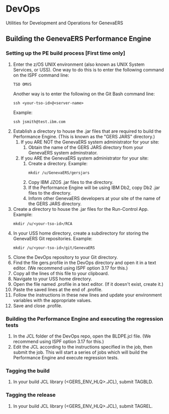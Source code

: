 # DevOps
Utilities for Development and Operations for GenevaERS

## Building the GenevaERS Performance Engine

### Setting up the PE build process [First time only]
1. Enter the z/OS UNIX environment (also known as UNIX System Services, or USS).  One way to do this is to enter the following command on the ISPF command line: 
    ```
    TSO OMVS
    ```
    Another way is to enter the following on the Git Bash command line: 
    ```
    ssh <your-tso-id>@<server-name>
    ```
    Example:
    ```
    ssh jsmith@test.ibm.com
    ```
2. Establish a directory to house the .jar files that are required to build the Performance Engine.  (This is known as the "GERS JARS" directory.)  
   1. If you ARE NOT the GenevaERS system administrator for your site: 
      1. Obtain the name of the GERS JARS directory from your GenevaERS system adminstrator.   
   2. If you ARE the GenevaERS system administrator for your site: 
      1. Create a directory.  Example: 
            ```
            mkdir /u/GenevaERS/gersjars
            ```
      2. Copy IBM JZOS .jar files to the directory. 
      3. If the Performance Engine will be using IBM Db2, copy Db2 .jar files to the directory. 
      4. Inform other GenevaERS developers at your site of the name of the GERS JARS directory. 
3. Create a directory to house the .jar files for the Run-Control App.  Example:        
    ```
    mkdir /u/<your-tso-id>/RCA
    ```
4. In your USS home directory, create a subdirectory for storing the GenevaERS Git repositories.  Example:
    ```
    mkdir /u/<your-tso-id>/git/GenevaERS
    ```
5. Clone the DevOps repository to your Git directory.
6. Find the file gers.profile in the DevOps directory and open it in a text editor.  (We recommend using ISPF option 3.17 for this.)
7. Copy all the lines of this file to your clipboard.
8. Navigate to your USS home directory.
9.  Open the file named .profile in a text editor.  (If it doesn't exist, create it.)
10. Paste the saved lines at the end of .profile.
11. Follow the instructions in these new lines and update your environment variables with the appropriate values.
12. Save and close .profile.

### Building the Performance Engine and executing the regression tests
1. In the JCL folder of the DevOps repo, open the BLDPE.jcl file.  (We recommend using ISPF option 3.17 for this.)
2. Edit the JCL according to the instructions specified in the job, then submit the job.  This will start a series of jobs which will build the Performance Engine and execute regression tests.  

### Tagging the build 
1. In your build JCL library (<GERS_ENV_HLQ>.JCL), submit TAGBLD.

### Tagging the release 
1. In your build JCL library (<GERS_ENV_HLQ>.JCL), submit TAGREL.
